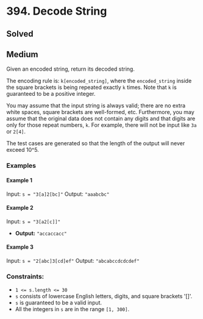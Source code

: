 # 394. Decode String
## Solved
## Medium

Given an encoded string, return its decoded string.

The encoding rule is: `k[encoded_string]`, where the `encoded_string` inside the square brackets is being repeated exactly `k` times. Note that `k` is guaranteed to be a positive integer.

You may assume that the input string is always valid; there are no extra white spaces, square brackets are well-formed, etc. Furthermore, you may assume that the original data does not contain any digits and that digits are only for those repeat numbers, `k`. For example, there will not be input like `3a` or `2[4]`.

The test cases are generated so that the length of the output will never exceed 10^5.

### Examples

#### Example 1

Input: `s = "3[a]2[bc]"`
Output: `"aaabcbc"`

#### Example 2

Input: `s = "3[a2[c]]"`
- **Output:** `"accaccacc"`

#### Example 3

Input: `s = "2[abc]3[cd]ef"`
Output: `"abcabccdcdcdef"`

### Constraints:

* `1 <= s.length <= 30`
* `s` consists of lowercase English letters, digits, and square brackets '[]'.
* `s` is guaranteed to be a valid input.
* All the integers in `s` are in the range `[1, 300]`.

